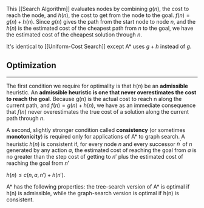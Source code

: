 This [[Search Algorithm]] evaluates nodes by combining $g(n)$, the cost to reach the node, and $h(n)$, the cost to get from the node to the goal. $f(n)=g(n)+h(n)$. Since $g(n)$ gives the path from the start node to node *n*, and the $h(n)$ is the estimated cost of the cheapest path from *n* to the goal, we have the estimated cost of the cheapest solution through *n*. 

It's identical to [[Uniform-Cost Search]] except A* uses $g+h$ instead of $g$. 

## Optimization
____
The first condition we require for optimality is that $h(n)$ be an **admissible** heuristic. An **admissible heuristic is one that never overestimates the cost to reach the goal**. Because g(n) is the actual cost to reach n along the current path, and $f (n) = g(n) + h(n)$, we have as an immediate consequence that $f(n)$ never overestimates the true cost of a solution along the current path through *n*.

A second, slightly stronger condition called **consistency** (or sometimes **monotonicity**) is required only for applications of A* to graph search. A heuristic $h(n)$ is consistent if, for every node $n$ and every successor $n^′$ of $n$ generated by any action $a$, the estimated cost of reaching the goal from $a$ is no greater than the step cost of getting to $n′$ plus the estimated cost of reaching the goal from $n′$

$h(n) ≤ c(n, a, n′) + h(n′)$.

A* has the following properties: the tree-search version of A* is optimal if h(n) is admissible, while the graph-search version is optimal if h(n) is consistent.